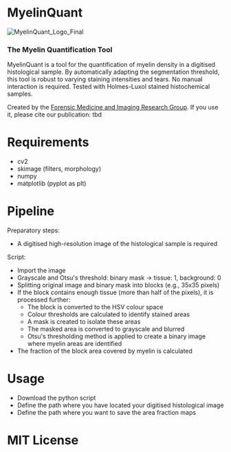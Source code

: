 # MyelinQuant
![MyelinQuant_Logo_Final](https://github.com/user-attachments/assets/676509fb-74ac-44b7-944e-7b1deedf57a1)




### The Myelin Quantification Tool

MyelinQuant is a tool for the quantification of myelin density in a digitised histological sample. By automatically adapting the segmentation threshold, this tool is robust to varying staining intensities and tears. No manual interaction is required. Tested with Holmes-Luxol stained histochemical samples.

Created by the [Forensic Medicine and Imaging Research Group](https://dbe.unibas.ch/en/research/imaging-modelling-diagnosis/forensic-medicine-imaging-research-group/).
If you use it, please cite our publication: 
tbd

# Requirements
+ cv2
+ skimage (filters, morphology)
+ numpy
+ matplotlib (pyplot as plt)



# Pipeline
Preparatory steps:
+ A digitised high-resolution image of the histological sample is required

Script:
+ Import the image
+ Grayscale and Otsu's threshold: binary mask -> tissue: 1, background: 0
+ Splitting original image and binary mask into blocks (e.g., 35x35 pixels)
+ If the block contains enough tissue (more than half of the pixels), it is processed further:
  + The block is converted to the HSV colour space
  + Colour thresholds are calculated to identify stained areas
  + A mask is created to isolate these areas
  + The masked area is converted to grayscale and blurred
  + Otsu's thresholding method is applied to create a binary image where myelin areas are identified
+ The fraction of the block area covered by myelin is calculated
  

# Usage
+ Download the python script
+ Define the path where you have located your digitised histological image 
+ Define the path where you want to save the area fraction maps

# MIT License
